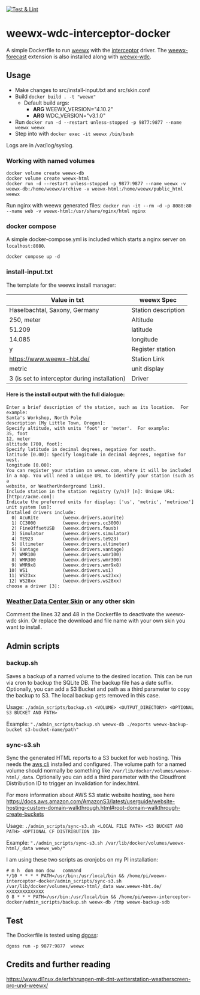 [![Test & Lint](https://github.com/Daveiano/weewx-wdc-interceptor-docker/actions/workflows/test.yml/badge.svg?branch=1.x)](https://github.com/Daveiano/weewx-wdc-interceptor-docker/actions/workflows/test.yml)

# weewx-wdc-interceptor-docker

A simple Dockerfile to run [weewx](https://github.com/weewx/weewx) with the [interceptor](https://github.com/matthewwall/weewx-interceptor) driver.
The [weewx-forecast](https://github.com/chaunceygardiner/weewx-forecast/) extension is also installed along with [weewx-wdc](https://github.com/Daveiano/weewx-wdc).

## Usage

* Make changes to src/install-input.txt and src/skin.conf
* Build `docker build . -t "weewx"`
  * Default build args:
    * **ARG** WEEWX_VERSION="4.10.2"
    * **ARG** WDC_VERSION="v3.1.0"
* Run `docker run -d --restart unless-stopped -p 9877:9877 --name weewx weewx`
* Step into with `docker exec -it weewx /bin/bash`

Logs are in /var/log/syslog.

### Working with named volumes

```
docker volume create weewx-db
docker volume create weewx-html
docker run -d --restart unless-stopped -p 9877:9877 --name weewx -v weewx-db:/home/weewx/archive -v weewx-html:/home/weewx/public_html weewx
```

Run nginx with weewx generated files: `docker run -it --rm -d -p 8080:80 --name web -v weewx-html:/usr/share/nginx/html nginx`

### docker compose

A simple docker-compose.yml is included which starts a nginx server on `localhost:8080`.

`docker compose up -d`


### install-input.txt

The template for the weewx install manager:

| Value in txt                  | weewx Spec          |
|-------------------------------|---------------------|
| Haselbachtal, Saxony, Germany | Station description |
| 250, meter                    | Altitude            |
| 51.209                        | latitude            |
| 14.085                        | longitude           |
| y                             | Register station    |
| https://www.weewx-hbt.de/     | Station Link        |
| metric                        | unit display        |
| 3 (is set to interceptor during installation) | Driver              |

#### Here is the install output with the full dialogue:

```
Enter a brief description of the station, such as its location.  For example:
Santa's Workshop, North Pole
description [My Little Town, Oregon]:
Specify altitude, with units 'foot' or 'meter'.  For example:
35, foot
12, meter
altitude [700, foot]:
Specify latitude in decimal degrees, negative for south.
latitude [0.00]: Specify longitude in decimal degrees, negative for west.
longitude [0.00]:
You can register your station on weewx.com, where it will be included
in a map. You will need a unique URL to identify your station (such as a
website, or WeatherUnderground link).
Include station in the station registry (y/n)? [n]: Unique URL: [http://acme.com]:
Indicate the preferred units for display: ['us', 'metric', 'metricwx']
unit system [us]:
Installed drivers include:
  0) AcuRite         (weewx.drivers.acurite)
  1) CC3000          (weewx.drivers.cc3000)
  2) FineOffsetUSB   (weewx.drivers.fousb)
  3) Simulator       (weewx.drivers.simulator)
  4) TE923           (weewx.drivers.te923)
  5) Ultimeter       (weewx.drivers.ultimeter)
  6) Vantage         (weewx.drivers.vantage)
  7) WMR100          (weewx.drivers.wmr100)
  8) WMR300          (weewx.drivers.wmr300)
  9) WMR9x8          (weewx.drivers.wmr9x8)
 10) WS1             (weewx.drivers.ws1)
 11) WS23xx          (weewx.drivers.ws23xx)
 12) WS28xx          (weewx.drivers.ws28xx)
choose a driver [3]:
```

### [Weather Data Center Skin](https://github.com/Daveiano/weewx-wdc) or any other skin

Comment the lines 32 and 48 in the Dockerfile to deactivate the weewx-wdc skin. Or replace the download and file name
with your own skin you want to install.

## Admin scripts

### backup.sh

Saves a backup of a named volume to the desired location. This can be run via cron to backup the SQLite DB.
The backup file has a date suffix. Optionally, you can add a S3 Bucket and path as a third parameter to copy the backup to S3.
The local backup gets removed in this case.

Usage: `./admin_scripts/backup.sh <VOLUME> <OUTPUT_DIRECTORY> <OPTIONAL S3 BUCKET AND PATH>`

Example: `"./admin_scripts/backup.sh weewx-db ./exports weewx-backup-bucket s3-bucket-name/path"`

### sync-s3.sh

Sync the generated HTML reports to a S3 bucket for web hosting. This needs the [aws cli](LINK) installed and configured.
The volume path for a named volume should normally be something like `/var/lib/docker/volumes/weewx-html/_data`.
Optionally you can add a third parameter with the Cloudfront Distribution ID to trigger an Invalidation for index.html.

For more information about AWS S3 static website hosting, see here https://docs.aws.amazon.com/AmazonS3/latest/userguide/website-hosting-custom-domain-walkthrough.html#root-domain-walkthrough-create-buckets

Usage: `./admin_scripts/sync-s3.sh <LOCAL FILE PATH> <S3 BUCKET AND PATH> <OPTIONAL CF DISTRIBUTION ID>`

Example: `"./admin_scripts/sync-s3.sh /var/lib/docker/volumes/weewx-html/_data weewx_web/"`

I am using these two scripts as cronjobs on my PI installation:

```
# m h  dom mon dow   command
*/10 * * * * PATH=/usr/bin:/usr/local/bin && /home/pi/weewx-interceptor-docker/admin_scripts/sync-s3.sh /var/lib/docker/volumes/weewx-html/_data www.weewx-hbt.de/ XXXXXXXXXXXXXX
0 8 * * * PATH=/usr/bin:/usr/local/bin && /home/pi/weewx-interceptor-docker/admin_scripts/backup.sh weewx-db /tmp weewx-backup-sdb
```

## Test

The Dockerfile is tested using [dgoss](https://github.com/aelsabbahy/goss/tree/master/extras/dgoss):

`dgoss run -p 9877:9877  weewx`

## Credits and further reading

https://www.dl1nux.de/erfahrungen-mit-dnt-wetterstation-weatherscreen-pro-und-weewx/
